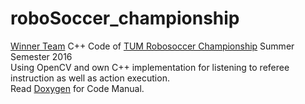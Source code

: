 # roboSoccer_championship
[Winner Team](http://www.rcs.ei.tum.de/en/courses/labs/pr-rs/hof/) C++ Code of [TUM Robosoccer Championship](http://www.rcs.ei.tum.de/en/courses/labs/pr-rs/) Summer Semester 2016 <br />
Using OpenCV and own C++ implementation for listening to referee instruction as well as action execution. <br />
Read [Doxygen](https://github.com/GustavZ/roboSoccer_championship/blob/master/RoboSoccerTeamC.pdf) for Code Manual.
